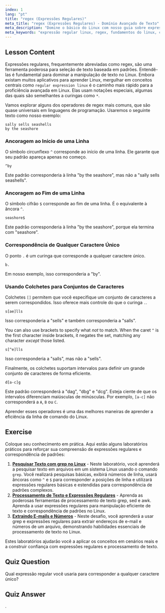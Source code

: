 ```yaml
---
index: 1
lang: "pt"
title: "regex (Expressões Regulares)"
meta_title: "regex (Expressões Regulares) - Domínio Avançado de Texto"
meta_description: "Domine o básico do Linux com nosso guia sobre expressões regulares (regex). Aprenda correspondência de padrões com grep, usando sintaxes como ^, $, e []. Esta é uma das melhores formas de aprender manipulação de texto no Linux e avançar suas habilidades."
meta_keywords: "expressão regular linux, regex, fundamentos do linux, correspondência de padrões, grep, processamento de texto, aprender linux, tutorial linux, caminho mais rápido para o linux avançado"
---
```


## Lesson Content

Expressões regulares, frequentemente abreviadas como regex, são uma ferramenta poderosa para seleção de texto baseada em padrões. Entendê-las é fundamental para dominar a manipulação de texto no Linux. Embora existam muitos aplicativos para aprender Linux, mergulhar em conceitos centrais como `regular expression linux` é o caminho mais rápido para a proficiência avançada em Linux. Elas usam notações especiais, algumas das quais são semelhantes a curingas como `*`.

Vamos explorar alguns dos operadores de regex mais comuns, que são quase universais em linguagens de programação. Usaremos o seguinte texto como nosso exemplo:

```plaintext
sally sells seashells
by the seashore
```

### Ancoragem ao Início de uma Linha

O símbolo circunflexo `^` corresponde ao início de uma linha. Ele garante que seu padrão apareça apenas no começo.

```plaintext
^by
```

Este padrão corresponderia à linha "by the seashore", mas não a "sally sells seashells".

### Ancoragem ao Fim de uma Linha

O símbolo cifrão `$` corresponde ao fim de uma linha. É o equivalente à âncora `^`.

```plaintext
seashore$
```

Este padrão corresponderia à linha "by the seashore", porque ela termina com "seashore".

### Correspondência de Qualquer Caractere Único

O ponto `.` é um curinga que corresponde a qualquer caractere único.

```plaintext
b.
```

Em nosso exemplo, isso corresponderia a "by".

### Usando Colchetes para Conjuntos de Caracteres

Colchetes `[]` permitem que você especifique um conjunto de caracteres a serem correspondidos. Isso oferece mais controle do que o curinga `.`.

```plaintext
s[ae]lls
```

Isso corresponderia a "sells" e também corresponderia a "salls".

You can also use brackets to specify what _not_ to match. When the caret `^` is the first character inside brackets, it negates the set, matching any character _except_ those listed.

```plaintext
s[^e]lls
```

Isso corresponderia a "salls", mas não a "sells".

Finalmente, os colchetes suportam intervalos para definir um grande conjunto de caracteres de forma eficiente.

```plaintext
d[a-c]g
```

Este padrão corresponderá a "dag", "dbg" e "dcg". Esteja ciente de que os intervalos diferenciam maiúsculas de minúsculas. Por exemplo, `[a-c]` não corresponderá a `A`, `B` ou `C`.

Aprender esses operadores é uma das melhores maneiras de aprender a eficiência da linha de comando do Linux.

## Exercise

Coloque seu conhecimento em prática. Aqui estão alguns laboratórios práticos para reforçar sua compreensão de expressões regulares e correspondência de padrões:

1.  **[Pesquisar Texto com grep no Linux](https://labex.io/pt/labs/comptia-search-text-with-grep-in-linux-590841)** - Neste laboratório, você aprenderá a pesquisar texto em arquivos em um sistema Linux usando o comando `grep`. Você realizará pesquisas básicas, exibirá números de linha, usará âncoras como `^` e `$` para corresponder a posições de linha e utilizará expressões regulares básicas e estendidas para correspondência de padrões complexos.
2.  **[Processamento de Texto e Expressões Regulares](https://labex.io/pt/labs/linux-text-processing-and-regular-expressions-18003)** - Aprenda as poderosas ferramentas de processamento de texto grep, sed e awk. Aprenda a usar expressões regulares para manipulação eficiente de texto e correspondência de padrões no Linux.
3.  **[Extraindo E-mails e Números](https://labex.io/pt/labs/linux-extracting-mails-and-numbers-17991)** - Neste desafio, você aprenderá a usar grep e expressões regulares para extrair endereços de e-mail e números de um arquivo, demonstrando habilidades essenciais de processamento de texto no Linux.

Estes laboratórios ajudarão você a aplicar os conceitos em cenários reais e a construir confiança com expressões regulares e processamento de texto.

## Quiz Question

Qual expressão regular você usaria para corresponder a qualquer caractere único?

## Quiz Answer

.
